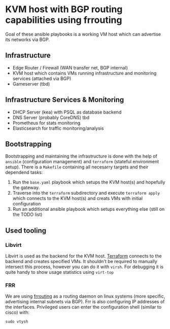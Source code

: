 # KVM host with BGP routing capabilities using frrouting

Goal of these ansible playbooks is a working VM host which can advertise its networks via BGP.

## Infrastructure
- Edge Router / Firewall (WAN transfer net, BGP internal)
- KVM host which contains VMs running infrastructure and monitoring services (attached via BGP)
- Gameserver (tbd)

## Infrastructure Services & Monitoring
- DHCP Server (kea) with PSQL as database backend
- DNS Server (probably CoreDNS) tbd
- Prometheus for stats monitoring
- Elasticsearch for traffic monitoring/analysis

## Bootstrapping
Bootstrapping and maintaining the infrastructure is done with the help of `ansible` (configuration management) and `terraform` (stateful environment setup).
There is a `Makefile` containing all necesarry targets and their dependend tasks:

1. Run the `base.yaml` playbook which setups the KVM host(s) and hopefully the gateway.
2. Traverse into the `terraform` subdirectory and execute `terraform apply` which connects to the KVM host(s) and creats VMs with initial configuration
3. Run an additional ansible playbook which setups everything else (still on the TODO list)


## Used tooling

### Libvirt
Libvirt is used as the backend for the KVM host. [Terraform](https://www.terraform.io) connects to the backend and creates specified VMs. It shouldn't be required to manually intersect this process, however you can do it with `virsh`. For debugging it is quite handy to show usage statistics using `virt-top`

### FRR
We are using [frrouting](https://frrouting.org) as a routing daemon on linux systems (more specific, advertising internal subnets via BGP). Frr is also configuring IP addresses of the interfaces.
Privileged users can enter the configuration shell (similar to cisco) with:
```
sudo vtysh
```
